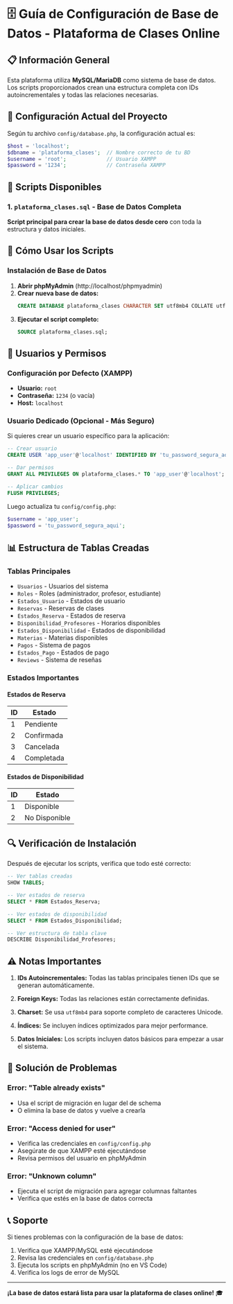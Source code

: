 # 🗄️ Guía de Configuración de Base de Datos - Plataforma de Clases Online

## 📋 Información General

Esta plataforma utiliza **MySQL/MariaDB** como sistema de base de datos. Los scripts proporcionados crean una estructura completa con IDs autoincrementales y todas las relaciones necesarias.

## 🔧 Configuración Actual del Proyecto

Según tu archivo `config/database.php`, la configuración actual es:

```php
$host = 'localhost';
$dbname = 'plataforma_clases';  // Nombre correcto de tu BD
$username = 'root';             // Usuario XAMPP
$password = '1234';             // Contraseña XAMPP
```

## 📄 Scripts Disponibles

### 1. `plataforma_clases.sql` - Base de Datos Completa
**Script principal para crear la base de datos desde cero** con toda la estructura y datos iniciales.

## 🚀 Cómo Usar los Scripts

### Instalación de Base de Datos

1. **Abrir phpMyAdmin** (http://localhost/phpmyadmin)
2. **Crear nueva base de datos:**
   ```sql
   CREATE DATABASE plataforma_clases CHARACTER SET utf8mb4 COLLATE utf8mb4_unicode_ci;
   ```
3. **Ejecutar el script completo:**
   ```sql
   SOURCE plataforma_clases.sql;
   ```

## 👤 Usuarios y Permisos

### Configuración por Defecto (XAMPP)
- **Usuario:** `root`
- **Contraseña:** `1234` (o vacía)
- **Host:** `localhost`

### Usuario Dedicado (Opcional - Más Seguro)
Si quieres crear un usuario específico para la aplicación:

```sql
-- Crear usuario
CREATE USER 'app_user'@'localhost' IDENTIFIED BY 'tu_password_segura_aqui';

-- Dar permisos
GRANT ALL PRIVILEGES ON plataforma_clases.* TO 'app_user'@'localhost';

-- Aplicar cambios
FLUSH PRIVILEGES;
```

Luego actualiza tu `config/config.php`:
```php
$username = 'app_user';
$password = 'tu_password_segura_aqui';
```

## 📊 Estructura de Tablas Creadas

### Tablas Principales
- `Usuarios` - Usuarios del sistema
- `Roles` - Roles (administrador, profesor, estudiante)
- `Estados_Usuario` - Estados de usuario
- `Reservas` - Reservas de clases
- `Estados_Reserva` - Estados de reserva
- `Disponibilidad_Profesores` - Horarios disponibles
- `Estados_Disponibilidad` - Estados de disponibilidad
- `Materias` - Materias disponibles
- `Pagos` - Sistema de pagos
- `Estados_Pago` - Estados de pago
- `Reviews` - Sistema de reseñas

### Estados Importantes

#### Estados de Reserva
| ID | Estado |
|----|--------|
| 1 | Pendiente |
| 2 | Confirmada |
| 3 | Cancelada |
| 4 | Completada |

#### Estados de Disponibilidad
| ID | Estado |
|----|--------|
| 1 | Disponible |
| 2 | No Disponible |

## 🔍 Verificación de Instalación

Después de ejecutar los scripts, verifica que todo esté correcto:

```sql
-- Ver tablas creadas
SHOW TABLES;

-- Ver estados de reserva
SELECT * FROM Estados_Reserva;

-- Ver estados de disponibilidad
SELECT * FROM Estados_Disponibilidad;

-- Ver estructura de tabla clave
DESCRIBE Disponibilidad_Profesores;
```

## ⚠️ Notas Importantes

1. **IDs Autoincrementales:** Todas las tablas principales tienen IDs que se generan automáticamente.

2. **Foreign Keys:** Todas las relaciones están correctamente definidas.

3. **Charset:** Se usa `utf8mb4` para soporte completo de caracteres Unicode.

4. **Índices:** Se incluyen índices optimizados para mejor performance.

5. **Datos Iniciales:** Los scripts incluyen datos básicos para empezar a usar el sistema.

## 🐛 Solución de Problemas

### Error: "Table already exists"
- Usa el script de migración en lugar del de schema
- O elimina la base de datos y vuelve a crearla

### Error: "Access denied for user"
- Verifica las credenciales en `config/config.php`
- Asegúrate de que XAMPP esté ejecutándose
- Revisa permisos del usuario en phpMyAdmin

### Error: "Unknown column"
- Ejecuta el script de migración para agregar columnas faltantes
- Verifica que estés en la base de datos correcta

## 📞 Soporte

Si tienes problemas con la configuración de la base de datos:

1. Verifica que XAMPP/MySQL esté ejecutándose
2. Revisa las credenciales en `config/database.php`
3. Ejecuta los scripts en phpMyAdmin (no en VS Code)
4. Verifica los logs de error de MySQL

---

**¡La base de datos estará lista para usar la plataforma de clases online!** 🎓